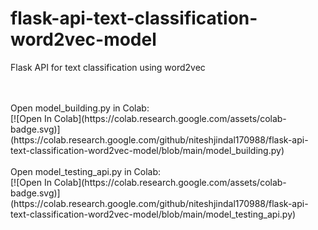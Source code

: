 # flask-api-text-classification-word2vec-model
Flask API for text classification using word2vec

<br>
<br>
Open model_building.py in Colab:
<br>
[![Open In Colab](https://colab.research.google.com/assets/colab-badge.svg)](https://colab.research.google.com/github/niteshjindal170988/flask-api-text-classification-word2vec-model/blob/main/model_building.py)



<br>
<br>
Open model_testing_api.py in Colab:
<br>
[![Open In Colab](https://colab.research.google.com/assets/colab-badge.svg)](https://colab.research.google.com/github/niteshjindal170988/flask-api-text-classification-word2vec-model/blob/main/model_testing_api.py)



